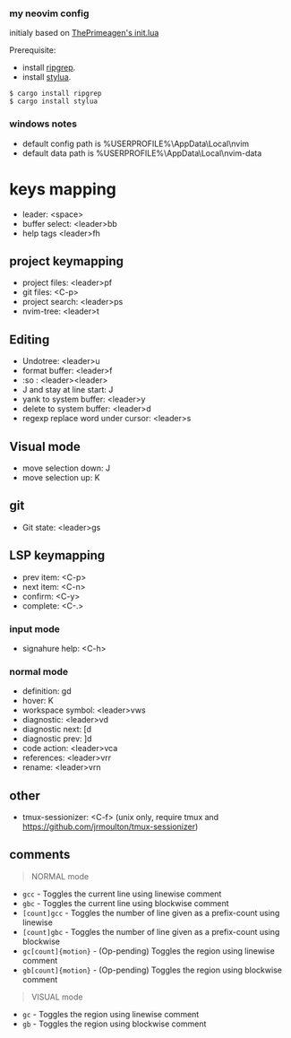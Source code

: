 ### my neovim config

initialy based on [ThePrimeagen's init.lua](https://github.com/ThePrimeagen/init.lua)

Prerequisite: 
- install [ripgrep](https://github.com/BurntSushi/ripgrep).
- install [stylua](https://github.com/JohnnyMorganz/StyLua).

```shell
$ cargo install ripgrep
$ cargo install stylua
```


### windows notes

- default config path is %USERPROFILE%\AppData\Local\nvim
- default data path is %USERPROFILE%\AppData\Local\nvim-data

# keys mapping
- leader: &lt;space&gt;
- buffer select: &lt;leader&gt;bb
- help tags &lt;leader&gt;fh

## project keymapping
- project files: &lt;leader&gt;pf
- git files: &lt;C-p&gt;
- project search: &lt;leader&gt;ps
- nvim-tree: &lt;leader&gt;t

## Editing
- Undotree: &lt;leader&gt;u
- format buffer: &lt;leader&gt;f
- :so : &lt;leader&gt;&lt;leader&gt;
- J and stay at line start: J
- yank to system buffer: &lt;leader&gt;y
- delete to system buffer: &lt;leader&gt;d
- regexp replace word under cursor: &lt;leader&gt;s

## Visual mode
- move selection down: J
- move selection up: K

## git
- Git state: &lt;leader&gt;gs

## LSP keymapping
- prev item: &lt;C-p&gt;
- next item: &lt;C-n&gt;
- confirm: &lt;C-y&gt;
- complete: &lt;C-.&gt;

### input mode
- signahure help: &lt;C-h&gt;


### normal mode
- definition: gd
- hover: K
- workspace symbol: &lt;leader&gt;vws
- diagnostic: &lt;leader&gt;vd
- diagnostic next: [d
- diagnostic prev: ]d
- code action: &lt;leader&gt;vca
- references: &lt;leader&gt;vrr
- rename: &lt;leader&gt;vrn

## other
- tmux-sessionizer: &lt;C-f&gt;  (unix only, require tmux and https://github.com/jrmoulton/tmux-sessionizer)

## comments

> NORMAL mode

- `gcc` - Toggles the current line using linewise comment
- `gbc` - Toggles the current line using blockwise comment
- `[count]gcc` - Toggles the number of line given as a prefix-count using linewise
- `[count]gbc` - Toggles the number of line given as a prefix-count using blockwise
- `gc[count]{motion}` - (Op-pending) Toggles the region using linewise comment
- `gb[count]{motion}` - (Op-pending) Toggles the region using blockwise comment

> VISUAL mode

- `gc` - Toggles the region using linewise comment
- `gb` - Toggles the region using blockwise comment
